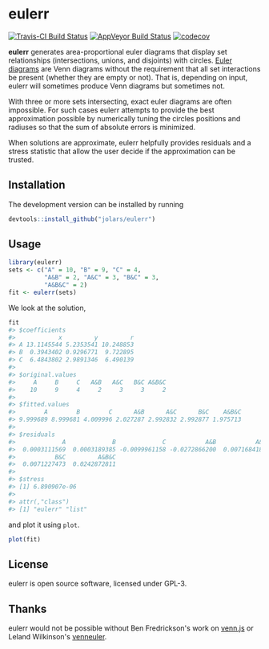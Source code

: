 
<!-- README.md is generated from README.Rmd. Please edit that file -->
eulerr
======

[![Travis-CI Build Status](https://travis-ci.org/jolars/eulerr.svg?branch=master)](https://travis-ci.org/jolars/eulerr) [![AppVeyor Build Status](https://ci.appveyor.com/api/projects/status/github/jolars/eulerr?branch=master&svg=true)](https://ci.appveyor.com/project/jolars/eulerr) [![codecov](https://codecov.io/gh/jolars/eulerr/branch/master/graph/badge.svg)](https://codecov.io/gh/jolars/eulerr)

**eulerr** generates area-proportional euler diagrams that display set relationships (intersections, unions, and disjoints) with circles. [Euler diagrams](https://en.wikipedia.org/wiki/Euler_diagram) are Venn diagrams without the requirement that all set interactions be present (whether they are empty or not). That is, depending on input, eulerr will sometimes produce Venn diagrams but sometimes not.

With three or more sets intersecting, exact euler diagrams are often impossible. For such cases eulerr attempts to provide the best approximation possible by numerically tuning the circles positions and radiuses so that the sum of absolute errors is minimized.

When solutions are approximate, eulerr helpfully provides residuals and a stress statistic that allow the user decide if the approximation can be trusted.

Installation
------------

The development version can be installed by running

``` r
devtools::install_github("jolars/eulerr")
```

Usage
-----

``` r
library(eulerr)
sets <- c("A" = 10, "B" = 9, "C" = 4,
          "A&B" = 2, "A&C" = 3, "B&C" = 3,
          "A&B&C" = 2)
fit <- eulerr(sets)
```

We look at the solution,

``` r
fit
#> $coefficients
#>            x         y         r
#> A 13.1145544 5.2353541 10.248853
#> B  0.3943402 0.9296771  9.722895
#> C  6.4843802 2.9891346  6.490139
#> 
#> $original.values
#>     A     B     C   A&B   A&C   B&C A&B&C 
#>    10     9     4     2     3     3     2 
#> 
#> $fitted.values
#>        A        B        C      A&B      A&C      B&C    A&B&C 
#> 9.999689 8.999681 4.009996 2.027287 2.992832 2.992877 1.975713 
#> 
#> $residuals
#>             A             B             C           A&B           A&C 
#>  0.0003111569  0.0003189385 -0.0099961158 -0.0272866200  0.0071684180 
#>           B&C         A&B&C 
#>  0.0071227473  0.0242872811 
#> 
#> $stress
#> [1] 6.890907e-06
#> 
#> attr(,"class")
#> [1] "eulerr" "list"
```

and plot it using `plot`.

``` r
plot(fit)
```

License
-------

eulerr is open source software, licensed under GPL-3.

Thanks
------

eulerr would not be possible without Ben Fredrickson's work on [venn.js](http://www.benfrederickson.com) or Leland Wilkinson's [venneuler](https://cran.r-project.org/package=venneuler).
